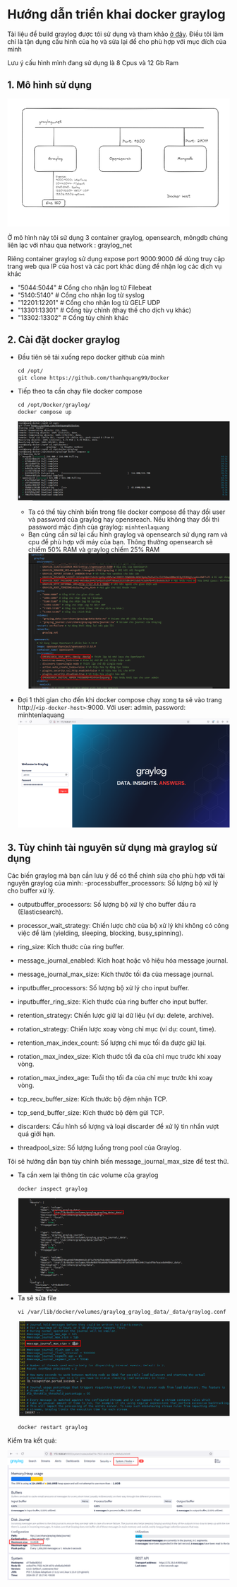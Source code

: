 # Hướng dẫn triển khai docker graylog

Tài liệu để build graylog được tôi sử dụng và tham khảo [ở đây](https://go2docs.graylog.org/current/downloading_and_installing_graylog/docker_installation.htm?TocPath=Installing+Graylog%7C_____2). Điều tôi làm chỉ là tận dụng cấu hình của họ và sửa lại để cho phù hợp với mục đích của mình

Lưu ý cấu hình mình đang sử dụng là 8 Cpus và 12 Gb Ram
## 1. Mô hình sử dụng
![alt text](../anh/Screenshot_43.png)

Ở mô hình này tôi sử dụng 3 container graylog, opensearch, môngdb chúng liên lạc với nhau qua network : graylog_net

Riêng container graylog sử dụng expose port 9000:9000 để dùng truy cập trang web qua IP của host và các port khác dùng để nhận log các dịch vụ khác
- "5044:5044" # Cổng cho nhận log từ Filebeat
- "5140:5140" # Cổng cho nhận log từ syslog
- "12201:12201" # Cổng cho nhận log từ GELF UDP
- "13301:13301" # Cổng tùy chỉnh (thay thế cho dịch vụ khác)
- "13302:13302" # Cổng tùy chỉnh khác
## 2. Cài đặt docker graylog
- Đầu tiên sẽ tải xuống repo docker github của mình
  ```
  cd /opt/
  git clone https://github.com/thanhquang99/Docker
  ```
- Tiếp theo ta cần chạy file docker compose
  ```
  cd /opt/Docker/graylog/
  docker compose up
  ```
  ![alt text](../anh/Screenshot_44.png)
  - Ta có thể tùy chỉnh biến trong file docker compose để thay đổi user và password của graylog hay opensreach. Nếu không thay đổi thì password mặc định của graylog: `minhtenlaquang` 
  - Bạn cũng cần sử lại cấu hình graylog và opensearch sử dụng ram và cpu để phù hợp với máy của bạn. Thông thường opensearch sẽ chiếm 50% RAM và graylog chiếm 25% RAM
  ![alt text](../anh/Screenshot_45.png)

- Đợi 1 thời gian cho đến khi docker compose chạy xong ta sẽ vào trang http://`<ip-docker-host>`:9000. Với user: admin, password: minhtenlaquang
  ![alt text](../anh/Screenshot_46.png)
  
## 3. Tùy chỉnh tài nguyên sử dụng mà graylog sử dụng 
Các biến graylog mà bạn cần lưu ý để có thể chỉnh sửa cho phù hợp với tài nguyên graylog của mình:
  -processbuffer_processors: Số lượng bộ xử lý cho buffer xử lý.

- outputbuffer_processors: Số lượng bộ xử lý cho buffer đầu ra (Elasticsearch).

- processor_wait_strategy: Chiến lược chờ của bộ xử lý khi không có công việc để làm (yielding, sleeping, blocking, busy_spinning).

- ring_size: Kích thước của ring buffer.

- message_journal_enabled: Kích hoạt hoặc vô hiệu hóa message journal.

- message_journal_max_size: Kích thước tối đa của message journal.

- inputbuffer_processors: Số lượng bộ xử lý cho input buffer.

- inputbuffer_ring_size: Kích thước của ring buffer cho input buffer.

- retention_strategy: Chiến lược giữ lại dữ liệu (ví dụ: delete, archive).

- rotation_strategy: Chiến lược xoay vòng chỉ mục (ví dụ: count, time).

- retention_max_index_count: Số lượng chỉ mục tối đa được giữ lại.

- rotation_max_index_size: Kích thước tối đa của chỉ mục trước khi xoay vòng.

- rotation_max_index_age: Tuổi thọ tối đa của chỉ mục trước khi xoay vòng.

- tcp_recv_buffer_size: Kích thước bộ đệm nhận TCP.

- tcp_send_buffer_size: Kích thước bộ đệm gửi TCP.

- discarders: Cấu hình số lượng và loại discarder để xử lý tin nhắn vượt quá giới hạn.

- threadpool_size: Số lượng luồng trong pool của Graylog.

Tôi sẽ hướng dẫn bạn tùy chỉnh biến message_journal_max_size để test thử.

- Ta cần xem lại thông tin các volume của graylog
  ```
  docker inspect graylog
  ```
  ![alt text](../anh/Screenshot_47.png)
- Ta sẽ sửa file
  ```
  vi /var/lib/docker/volumes/graylog_graylog_data/_data/graylog.conf
  ```
  ![alt text](../anh/Screenshot_48.png)
  ```
  docker restart graylog
  ```

Kiểm tra kết quả:

![alt text](../anh/Screenshot_49.png)